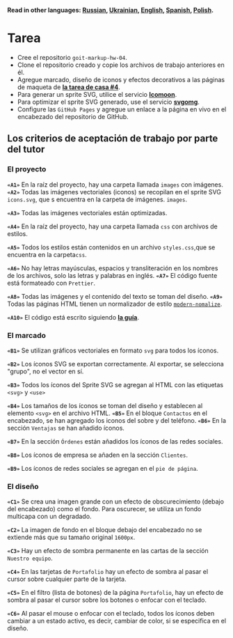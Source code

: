 **Read in other languages: [Russian](README.md), [Ukrainian](README.ua.md),
[English](README.en.md), [Spanish](README.es.md), [Polish](README.pl.md).**

# Tarea

- Cree el repositorio `goit-markup-hw-04`.
- Clone el repositorio creado y copie los archivos de trabajo anteriores en él.
- Agregue marcado, diseño de iconos y efectos decorativos a las páginas de
  maqueta de
  [**la tarea de casa #4**](<https://www.figma.com/file/oTYBECAN79dXy19hzWObO4/Web-Studio-(Version-2.1)?node-id=1%3A293>).
- Para generar un sprite SVG, utilice el servicio
  [**Icomoon**](https://icomoon.io/).
- Para optimizar el sprite SVG generado, use el servicio
  [**svgomg**](https://jakearchibald.github.io/svgomg/).
- Configure las `GitHub Pages` y agregue un enlace a la página en vivo en el
  encabezado del repositorio de GitHub.

## Los criterios de aceptación de trabajo por parte del tutor

### El proyecto

**`«A1»`** En la raíz del proyecto, hay una carpeta llamada `images` con
imágenes. **`«A2»`** Todas las imágenes vectoriales (iconos) se recopilan en el
sprite SVG `icons.svg`, que s encuentra en la carpeta de imágenes. `images`.

**`«A3»`** Todas las imágenes vectoriales están optimizadas.

**`«A4»`** En la raíz del proyecto, hay una carpeta llamada `css` con archivos
de estilos.

**`«A5»`** Todos los estilos están contenidos en un archivo `styles.css`,que se
encuentra en la carpeta`css`.

**`«A6»`** No hay letras mayúsculas, espacios y transliteración en los nombres
de los archivos, solo las letras y palabras en inglés. **`«A7»`** El código
fuente está formateado con `Prettier`.

**`«A8»`** Todas las imágenes y el contenido del texto se toman del diseño.
**`«A9»`** Todas las páginas HTML tienen un normalizador de estilo
[`modern-nomalize`](https://github.com/sindresorhus/modern-normalize).

**`«A10»`** El código está escrito siguiendo
[**la guía**](https://codeguide.co/).

### El marcado

**`«B1»`** Se utilizan gráficos vectoriales en formato `svg` para todos los
íconos.

**`«B2»`** Los íconos SVG se exportan correctamente. Al exportar, se selecciona
"grupo", no el vector en sí.

**`«B3»`** Todos los íconos del Sprite SVG se agregan al HTML con las etiquetas
`<svg>` y `<use>`

**`«B4»`** Los tamaños de los íconos se toman del diseño y establecen al
elemento `<svg>` en el archivo HTML. **`«B5»`** En el bloque `Contactos` en el
encabezado, se han agregado los iconos del sobre y del teléfono. **`«B6»`** En
la sección `Ventajas` se han añadido íconos.

**`«B7»`** En la sección `Órdenes` están añadidos los íconos de las redes
sociales.

**`«B8»`** Los íconos de empresa se añaden en la sección `Clientes`.

**`«B9»`** Los íconos de redes sociales se agregan en el `pie de página`.

### El diseño

**`«C1»`** Se crea una imagen grande con un efecto de obscurecimiento (debajo
del encabezado) como el fondo. Para oscurecer, se utiliza un fondo multicapa con
un degradado.

**`«C2»`** La imagen de fondo en el bloque debajo del encabezado no se extiende
más que su tamaño original `1600рх`.

**`«C3»`** Hay un efecto de sombra permanente en las cartas de la sección
`Nuestro equipo`.

**`«C4»`** En las tarjetas de `Portafolio` hay un efecto de sombra al pasar el
cursor sobre cualquier parte de la tarjeta.

**`«C5»`** En el filtro (lista de botones) de la página `Portafolio`, hay un
efecto de sombra al pasar el cursor sobre los botones o enfocar con el teclado.

**`«C6»`** Al pasar el mouse o enfocar con el teclado, todos los íconos deben
cambiar a un estado activo, es decir, cambiar de color, si se especifica en el
diseño.
